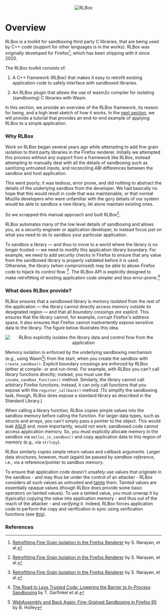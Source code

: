 <p style="text-align:center"><img src="images/rlbox-logo.svg" alt="RLBox" /></p>

# Overview

RLBox is a toolkit for sandboxing third party C libraries, that are being used
by C++ code (support for other languages is in the works). RLBox was originally
developed for Firefox[^RLBoxPaper], which has been shipping with it since 2020.

The RLBox toolkit consists of:

1. A C++ framework (RLBox) that makes it easy to retrofit existing application
   code to safely interface with sandboxed libraries.

2. An RLBox plugin that allows the use of wasm2c compiler for isolating
   (sandboxing) C libraries with Wasm.

In this section, we provide an overview of the RLBox framework, its reason for
being, and a high level sketch of how it works.  In the [next
section](./tutorial.md), we will provide a tutorial that provides an end-to-end
example of applying RLBox to a simple application.

### Why RLBox

Work on RLBox began several years ago while attempting to add fine grain
isolation to third party libraries in the Firefox renderer. Initially we attempted
this process without any support from a framework like RLBox, instead attempting
to manually deal with all the details of sandboxing such as sanitizing untrusted
inputs, and reconciling ABI differences between the sandbox and host
application.

This went poorly; it was tedious, error prone, and did nothing to abstract the
details of the underlying sandbox from the developer. We had basically no hope
that this would result in code that was maintainable, or that normal Mozilla
developers who were unfamiliar with the gory details of our system would be able
to sandbox a new library, let alone maintain existing ones.

So we scrapped this manual approach and built RLBox[^RLBoxPaper].

RLBox automates many of the low level details of sandboxing and allows you, as a
security engineer or application developer, to instead focus just on what you
need to do to sandbox your particular application.

To sandbox a library — and thus to move to a world where the library is
no longer trusted — we need to modify this application-library boundary.  For
example, we need to add security checks in Firefox to ensure that any value from
the sandboxed library is properly validated before it is used.  Otherwise, the
library (when compromised) may be able to abuse Firefox code to hijack its
control flow [^RLBoxPaper]. The RLBox API is explicitly designed to make
retrofitting of existing application code simpler and less
error-prone.[^RLBoxLogin]


### What does RLBox provide?

RLBox ensures that a sandboxed library is *memory isolated* from the rest of
the application — the library cannot directly access memory outside its
designated region — and that all *boundary crossings are explicit*. This
ensures that the library cannot, for example, corrupt Firefox's address space.
It also ensures that Firefox cannot inadvertently expose sensitive data to the
library. The figure below illustrates this idea.

<p style="text-align:center"><img src="images/arch.svg" alt="RLBox explicitly isolates the library data and control flow from the application" /></p>


Memory isolation is enforced by the underlying sandboxing mechanism (e.g.,
using Wasm[^RLBoxFirefox]) from the start, when you create the sandbox with
`create_sandbox()`. Explicit boundary
crossings are enforced by RLBox (either at compile- or and run-time). For
example, with RLBox you can't call library functions directly; instead, you
must use the `invoke_sandbox_function()` method. Similarly, the library cannot
call arbitrary Firefox functions; instead, it can only call functions that you
expose with the `register_callback()`
method. (To simplify the sandboxing task, though, RLBox does expose a standard
library as described in the Standard Library.)

When calling a library function, RLBox copies simple values into the sandbox
memory before calling the function. For larger data types, such as structs and
arrays, you can't simply pass a pointer to the object. This would leak
[ASLR](https://en.wikipedia.org/wiki/Address_space_layout_randomization) and,
more importantly, would not work: sandboxed code cannot access application
memory.  So, you must explicitly allocate memory in the sandbox via
`malloc_in_sandbox()` and copy application
data to this region of memory (e.g., via ``strlcpy``).

RLBox similarly copies simple return values and callback arguments. Larger data
structures, however, must (again) be passed by *sandbox-reference*, i.e., via a
reference/pointer to sandbox memory.

To ensure that application code doesn't unsafely use values that originate in
the sandbox - and may thus be under the control of an attacker - RLBox
considers all such values as untrusted and
[taints](https://shravanrn.com/oldrlboxdocs/#tainted-values) them. Tainted
values are essentially opaque values (though RLBox does provide some basic
operators on tainted values). To use a tainted value, you must unwrap it by
(typically) copying the value into application memory - and thus out of the
reach of the attacker - and *verifying* it. Indeed, RLBox forces application
code to perform the copy and verification in sync using verification functions
(see [this](https://shravanrn.com/oldrlboxdocs/#id15)).

### References

[^RLBoxPaper]: [Retrofitting Fine Grain Isolation in the Firefox Renderer](https://www.usenix.org/conference/usenixsecurity20/presentation/narayan) by S. Narayan, et al.

[^RLBoxLogin]: [The Road to Less Trusted Code: Lowering the Barrier to In-Process Sandboxing](https://www.usenix.org/publications/login/winter2020/garfinkel-tal) by T. Garfinkel et al.

[^RLBoxFirefox]: [WebAssembly and Back Again: Fine-Grained Sandboxing in Firefox 95](https://hacks.mozilla.org/2021/12/webassembly-and-back-again-fine-grained-sandboxing-in-firefox-95/) by B. Holley
